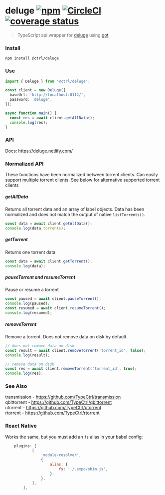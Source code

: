 # deluge [![npm](https://img.shields.io/npm/v/@ctrl/deluge.svg?maxAge=3600)](https://www.npmjs.com/package/@ctrl/deluge) [![CircleCI](https://circleci.com/gh/TypeCtrl/deluge.svg?style=svg)](https://circleci.com/gh/TypeCtrl/deluge) [![coverage status](https://codecov.io/gh/typectrl/deluge/branch/master/graph/badge.svg)](https://codecov.io/gh/typectrl/deluge)

> TypeScript api wrapper for [deluge](https://deluge-torrent.org/) using [got](https://github.com/sindresorhus/got)

### Install

```console
npm install @ctrl/deluge
```

### Use

```ts
import { Deluge } from '@ctrl/deluge';

const client = new Deluge({
  baseUrl: 'http://localhost:8112/',
  password: 'deluge',
});

async function main() {
  const res = await client.getAllData();
  console.log(res);
}
```

### API

Docs: https://deluge.netlify.com/  

### Normalized API
These functions have been normalized between torrent clients. Can easily support multiple torrent clients. See below for alternative supported torrent clients

##### getAllData
Returns all torrent data and an array of label objects. Data has been normalized and does not match the output of native `listTorrents()`.

```ts
const data = await client.getAllData();
console.log(data.torrents);
```

##### getTorrent
Returns one torrent data

```ts
const data = await client.getTorrent();
console.log(data);
```

##### pauseTorrent and resumeTorrent
Pause or resume a torrent

```ts
const paused = await client.pauseTorrent();
console.log(paused);
const resumed = await client.resumeTorrent();
console.log(resumed);
```

##### removeTorrent
Remove a torrent. Does not remove data on disk by default.

```ts
// does not remove data on disk
const result = await client.removeTorrent('torrent_id', false);
console.log(result);

// remove data on disk
const res = await client.removeTorrent('torrent_id', true);
console.log(res);
```

### See Also
transmission - https://github.com/TypeCtrl/transmission  
qbittorrent - https://github.com/TypeCtrl/qbittorrent  
utorrent - https://github.com/TypeCtrl/utorrent  
rtorrent - https://github.com/TypeCtrl/rtorrent  

### React Native
Works the same, but you must add an `fs` alias in your babel config:

```js
    plugins: [
			[
				'module-resolver',
				{
					alias: {
						fs: './.expo/shim.js',
					},
				},
			],
		],
```
